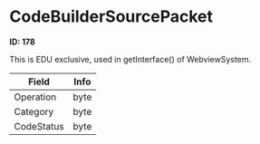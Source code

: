 # CodeBuilderSourcePacket

__ID: 178__

This is EDU exclusive, used in getInterface() of WebviewSystem.

<table><thead><tr><th>Field</th><th>Info</th></tr></thead><tbody>
<tr><td>Operation</td><td>byte</td></tr>
<tr><td>Category</td><td>byte</td></tr>
<tr><td>CodeStatus</td><td>byte</td></tr>
</tbody></table>